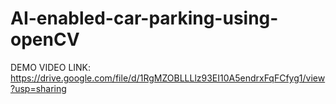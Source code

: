 # AI-enabled-car-parking-using-openCV

DEMO VIDEO LINK: https://drive.google.com/file/d/1RgMZOBLLLlz93EI10A5endrxFqFCfyg1/view?usp=sharing

